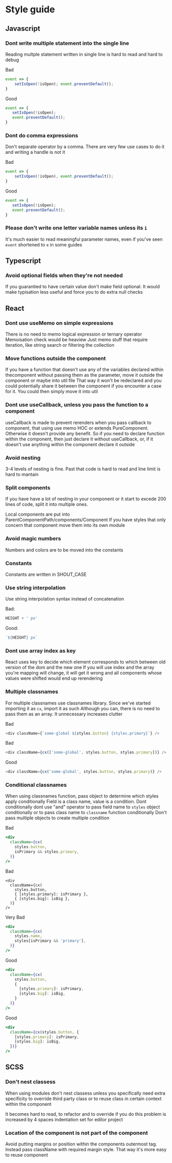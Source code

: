 # Style guide

## Javascript

### Dont write multiple statement into the single line
Reading multple statement written in single line is hard to read and hard to debug

Bad
```javascript
event => {
    setIsOpen(!isOpen); event.preventDefault();
}
```

Good
```javascript
event => {
   setIsOpen(!isOpen);
   event.preventDefault();
}
```

### Dont do comma expressions
Don't separate operator by a comma. There are very few use cases to do it and writing a handle is not it


Bad
```javascript
event => {
    setIsOpen(!isOpen), event.preventDefault();
}
```

Good
```javascript
event => {
   setIsOpen(!isOpen);
   event.preventDefault();
}
```

### Please don't write one letter variable names unless its `i`
It's much easier to read meaningful parameter names, even if you've seen `event` shortened to `e` in some guides

## Typescript

### Avoid optional fields when they're not needed
If you guarantied to have certain value don't make field optional. It would make typisation less useful and force you to do extra null checks

## React

### Dont use useMemo on simple expressions
There is no need to memo logical expression or ternary operator
Memoisation check would be heaview
Just memo stuff that require iteration, like string search or filtering the collection

### Move functions outside the component
If you have a function that doesn't use any of the variables declared within thecomponent without passing them as the parameter, move it outside the component
or maybe into util file
That way it won't be redeclared and you could potentially share it between the component if you encounter a case for it. You could then simply move it into util

### Dont use useCallback, unless you pass the function to a component
useCallback is made to prevent rerenders when you pass callback to component, that using use memo HOC or extends PureComponent. Otherwise it doesn't provide any benefit. So if you need to declare function within the component, then just declare it without useCallback, or, if it doesn't use anything within the component declare it outside


### Avoid nesting
3-4 levels of nesting is fine. Past that code is hard to read and line limit is
hard to mantain

### Split components
If you have have a lot of nesting in your component or it start to excede 200 lines of code, split it into multiple ones. 

Local components are put into ParentComponentPath/components/Component
If you have styles that only concern that component move them into its own module

### Avoid magic numbers
Numbers and colors are to be moved into the constants

### Constants
Constants are written in SHOUT_CASE

### Use string interpolation
Use string interpolation syntax instead of concatenation

Bad:
```javascript
HEIGHT + ' px'
```

Good:
```javascript
`${HEIGHT} px`
```

### Dont use array index as key
React uses key to decide which element corresponds to which between old version of the dom and the new one
If you will use index and the array you're mapping will change, it will get it wrong and all components whose values
were shifted would end up rerendering

### Multiple classnames
For multiple classnames use classnames library. 
Since we've started importing it as `cx`, import it as such
Although you can, there is no need to pass them as an array. It unnecessary increases clutter

Bad
```javascript
<div className={`some-global ${styles.button} {styles.primary}`} />
```

Bad
```javascript
<div className={cx(['some-global', styles.button, styles.primary])} />
```

Good
```javascript
<div className={cx('some-global', styles.button, styles.primary)} />
```

### Conditional classnames
When using classnames function, pass object to determine which styles apply conditionally
Field is a class name, value is a condition. Dont conditionally dont use "and" operator to pass field name to `styles` object conditionally or to pass class name to `classname` function conditionally
Don't pass multiple objects to create multiple condition

Bad
```jsx
<div 
  className={cx(
    styles.button,
    isPrimary && styles.primary,
  )}
/>
```

Bad
```
<div
  className={cx(
    styles.button,
    { [styles.primary]: isPrimary },
    { [styles.big]: isBig },
  )}
/>
```

Very Bad
```jsx
<div 
  className={cx(
    styles.name,
    styles[isPrimary && 'primary'],
  )}
/>
```

Good
```jsx
<div
  className={cx(
    styles.button,
    {
      [styles.primary]: isPrimary,
      [styles.big]: isBig,
    }
  )}
/>
```

Good
```jsx
<div
  className={cx(styles.button, {
    [styles.primary]: isPrimary,
    [styles.big]: isBig,
  })}
/>
```


## SCSS

### Don't nest classess
When using modules don't nest classess unless you specifically need extra
specificity to override third party class or to reuse class in
certain context within the component

It becomes hard to read, to refactor and to override if you do this
problem is increased by 4 spaces indentation set for editor project

### Location of the component is not part of the component
Avoid putting margins or position  within the components outermost tag. Instead pass className with required margin style. That way it's more easy to reuse component 
